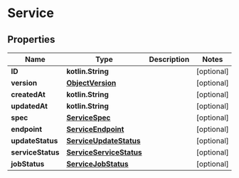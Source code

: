 
# Service

## Properties
| Name | Type | Description | Notes |
| ------------ | ------------- | ------------- | ------------- |
| **ID** | **kotlin.String** |  |  [optional] |
| **version** | [**ObjectVersion**](ObjectVersion.md) |  |  [optional] |
| **createdAt** | **kotlin.String** |  |  [optional] |
| **updatedAt** | **kotlin.String** |  |  [optional] |
| **spec** | [**ServiceSpec**](ServiceSpec.md) |  |  [optional] |
| **endpoint** | [**ServiceEndpoint**](ServiceEndpoint.md) |  |  [optional] |
| **updateStatus** | [**ServiceUpdateStatus**](ServiceUpdateStatus.md) |  |  [optional] |
| **serviceStatus** | [**ServiceServiceStatus**](ServiceServiceStatus.md) |  |  [optional] |
| **jobStatus** | [**ServiceJobStatus**](ServiceJobStatus.md) |  |  [optional] |



